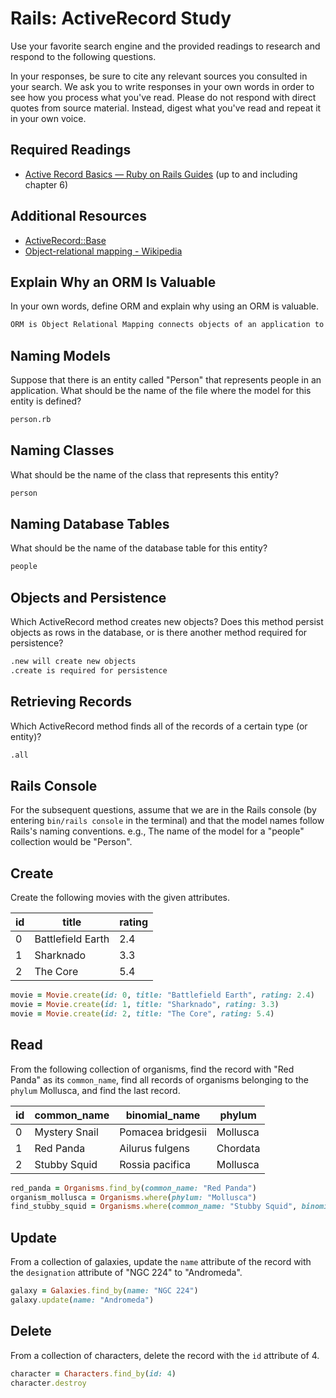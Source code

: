 # Rails: ActiveRecord Study

Use your favorite search engine and the provided readings to research and
respond to the following questions.

In your responses, be sure to cite any relevant sources you consulted in your
search. We ask you to write responses in your own words in order to see how you
process what you've read. Please do not respond with direct quotes from source
material. Instead, digest what you've read and repeat it in your own voice.

## Required Readings

-   [Active Record Basics — Ruby on Rails Guides](http://guides.rubyonrails.org/active_record_basics.html)
    (up to and including chapter 6)

## Additional Resources
-   [ActiveRecord::Base](http://api.rubyonrails.org/classes/ActiveRecord/Base.html)
-   [Object-relational mapping - Wikipedia](https://en.wikipedia.org/wiki/Object-relational_mapping)

## Explain Why an ORM Is Valuable

In your own words, define ORM and explain why using an ORM is valuable.

```md
ORM is Object Relational Mapping connects objects of an application to tables in a database.  ORM is useful because properties and relationships of the objects can be stored and retrieved from the database.
```

## Naming Models

Suppose that there is an entity called "Person" that represents people in an
application. What should be the name of the file where the model for this entity
is defined?

```md
person.rb
```

## Naming Classes

What should be the name of the class that represents this entity?

```md
person
```

## Naming Database Tables

What should be the name of the database table for this entity?

```md
people
```

## Objects and Persistence

Which ActiveRecord method creates new objects? Does this method persist objects
as rows in the database, or is there another method required for persistence?

```md
.new will create new objects
.create is required for persistence
```

## Retrieving Records

Which ActiveRecord method finds all of the records of a certain type (or
entity)?

```md
.all
```

## Rails Console

For the subsequent questions, assume that we are in the Rails console (by
entering `bin/rails console` in the terminal) and that the model names follow
Rails's naming conventions.  e.g., The name of the model for a "people"
collection would be "Person".

## Create

Create the following movies with the given attributes.

| id | title | rating |
| --- | --- | --- |
| 0 | Battlefield Earth | 2.4 |
| 1 | Sharknado | 3.3 |
| 2 | The Core | 5.4 |

```ruby
movie = Movie.create(id: 0, title: "Battlefield Earth", rating: 2.4)
movie = Movie.create(id: 1, title: "Sharknado", rating: 3.3)
movie = Movie.create(id: 2, title: "The Core", rating: 5.4)
```

## Read

From the following collection of organisms, find the record with "Red Panda" as
its `common_name`, find all records of organisms belonging to the `phylum`
Mollusca, and find the last record.

| id | common_name | binomial_name | phylum |
| --- | --- | --- | --- |
| 0 | Mystery Snail | Pomacea bridgesii | Mollusca |
| 1 | Red Panda | Ailurus fulgens | Chordata |
| 2 | Stubby Squid | Rossia pacifica | Mollusca |

```ruby
red_panda = Organisms.find_by(common_name: "Red Panda")
organism_mollusca = Organisms.where(phylum: "Mollusca")
find_stubby_squid = Organisms.where(common_name: "Stubby Squid", binomial_name: "Rossia pacifica", phylum: "Mollusca")
```
## Update

From a collection of galaxies, update the `name` attribute of the record with
the `designation` attribute of "NGC 224" to "Andromeda".

```ruby
galaxy = Galaxies.find_by(name: "NGC 224")
galaxy.update(name: "Andromeda")
```
## Delete

From a collection of characters, delete the record with the `id` attribute of 4.

```ruby
character = Characters.find_by(id: 4)
character.destroy
```
